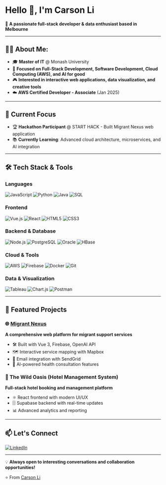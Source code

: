 # Hello 👋, I'm Carson Li

🚀 **A passionate full-stack developer & data enthusiast based in Melbourne**

---

## 👨‍💻 About Me:

- 🎓 **Master of IT** @ Monash University 
- 💼 **Focused on Full-Stack Development, Software Development, Cloud Computing (AWS), and AI for good**
- 🎮 **Interested in interactive web applications, data visualization, and creative tools**
- ☁️ **AWS Certified Developer - Associate** (Jan 2025)

---

## 🚀 Current Focus

- 🏆 **Hackathon Participant** @ START HACK - Built Migrant Nexus web application
- 📚 **Currently Learning**: Advanced cloud architecture, microservices, and AI integration

---

## 🛠️ Tech Stack & Tools

### Languages
![JavaScript](https://img.shields.io/badge/-JavaScript-F7DF1E?style=flat-square&logo=javascript&logoColor=black)
![Python](https://img.shields.io/badge/-Python-3776AB?style=flat-square&logo=python&logoColor=white)
![Java](https://img.shields.io/badge/-Java-007396?style=flat-square&logo=java&logoColor=white)
![SQL](https://img.shields.io/badge/-SQL-4479A1?style=flat-square&logo=mysql&logoColor=white)

### Frontend
![Vue.js](https://img.shields.io/badge/-Vue.js-4FC08D?style=flat-square&logo=vue.js&logoColor=white)
![React](https://img.shields.io/badge/-React-61DAFB?style=flat-square&logo=react&logoColor=black)
![HTML5](https://img.shields.io/badge/-HTML5-E34F26?style=flat-square&logo=html5&logoColor=white)
![CSS3](https://img.shields.io/badge/-CSS3-1572B6?style=flat-square&logo=css3&logoColor=white)

### Backend & Database
![Node.js](https://img.shields.io/badge/-Node.js-339933?style=flat-square&logo=node.js&logoColor=white)
![PostgreSQL](https://img.shields.io/badge/-PostgreSQL-336791?style=flat-square&logo=postgresql&logoColor=white)
![Oracle](https://img.shields.io/badge/-Oracle-F80000?style=flat-square&logo=oracle&logoColor=white)
![HBase](https://img.shields.io/badge/-HBase-FF6600?style=flat-square&logo=apache&logoColor=white)

### Cloud & Tools
![AWS](https://img.shields.io/badge/-AWS-232F3E?style=flat-square&logo=amazon-aws&logoColor=white)
![Firebase](https://img.shields.io/badge/-Firebase-FFCA28?style=flat-square&logo=firebase&logoColor=black)
![Docker](https://img.shields.io/badge/-Docker-2496ED?style=flat-square&logo=docker&logoColor=white)
![Git](https://img.shields.io/badge/-Git-F05032?style=flat-square&logo=git&logoColor=white)

### Data & Visualization
![Tableau](https://img.shields.io/badge/-Tableau-E97627?style=flat-square&logo=tableau&logoColor=white)
![Chart.js](https://img.shields.io/badge/-Chart.js-FF6384?style=flat-square&logo=chart.js&logoColor=white)
![Postman](https://img.shields.io/badge/-Postman-FF6C37?style=flat-square&logo=postman&logoColor=white)

---

## 🌟 Featured Projects

### 🌐 [Migrant Nexus](https://migrantnexus.vercel.app/)
**A comprehensive web platform for migrant support services**
- 🛠️ Built with Vue 3, Firebase, OpenAI API
- 🗺️ Interactive service mapping with Mapbox
- 📧 Email integration with SendGrid
- 🤖 AI-powered health consultation features

### 🏨 The Wild Oasis (Hotel Management System)
**Full-stack hotel booking and management platform**
- ⚛️ React frontend with modern UI/UX
- 🗄️ Supabase backend with real-time updates
- 📊 Advanced analytics and reporting


---

## 📫 Let's Connect

[![LinkedIn](https://img.shields.io/badge/-LinkedIn-0077B5?style=flat-square&logo=linkedin&logoColor=white)](https://linkedin.com/in/carson-li-b8a4551b4)

---

💡 **Always open to interesting conversations and collaboration opportunities!**

⭐️ From [Carson Li](https://github.com/carson2626)
